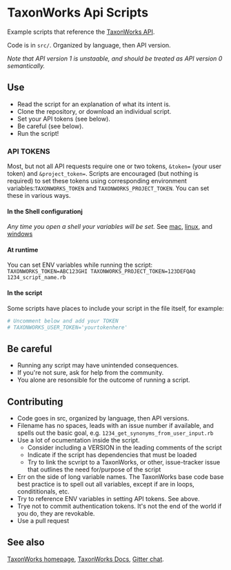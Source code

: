 # TaxonWorks Api Scripts
Example scripts that reference the [TaxonWorks API](https://api.taxonworks.org).

Code is in `src/`. Organized by language, then API version.

_Note that API version 1 is unstaable, and should be treated as API version 0 semantically._

## Use
* Read the script for an explanation of what its intent is.
* Clone the repository, or download an individual script.
* Set your API tokens (see below).
* Be careful (see below).
* Run the script! 

### API TOKENS
Most, but not all API requests require one or two tokens, `&token=` (your user token) and `&project_token=`.
Scripts are encouraged (but nothing is required) to set these tokens using corresponding environment variables:`TAXONWORKS_TOKEN` and `TAXONWORKS_PROJECT_TOKEN`. You can set these in various ways.

#### In the Shell configurationj
_Any time you open a shell your variables will be set._
See [mac](https://support.apple.com/guide/terminal/use-environment-variables-apd382cc5fa-4f58-4449-b20a-41c53c006f8f/mac), [linux](https://www.linode.com/docs/guides/how-to-set-linux-environment-variables/), and [windows](https://docs.microsoft.com/en-us/powershell/module/microsoft.powershell.core/about/about_environment_variables)
#### At runtime 
You can set ENV variables while running the script: `TAXONWORKS_TOKEN=ABC123GHI TAXONWORKS_PROJECT_TOKEN=123DEFQAQ 1234_script_name.rb`
#### In the script
Some scripts have places to include your script in the file itself, for example:
```ruby
# Uncomment below and add your TOKEN 
# TAXONWORKS_USER_TOKEN='yourtokenhere'
```

## Be careful
* Running any script may have unintended consequences.
* If you're not sure, ask for help from the community. 
* You alone are resonsible for the outcome of running a script.

## Contributing
* Code goes in src, organized by language, then API versions.
* Filename has no spaces, leads with an issue number if available, and spells out the basic goal, e.g. `1234_get_synonyms_from_user_input.rb` 
* Use a lot of ocumentation inside the script.
  - Consider including a VERSION in the leading comments of the script
  - Indicate if the script has dependencies that must be loaded
  - Try to link the scvript to a TaxonWorks, or other, issue-tracker issue that outlines the need for/purpose of the script
* Err on the side of long variable names. The TaxonWorks base code base best practice is to spell out all variables, except if are in loops, condititionals, etc.
* Try to reference ENV variables in setting API tokens.  See above.
* Trye not to commit authentication tokens. It's not the end of the world if you do, they are revokable.
* Use a pull request

## See also

[TaxonWorks homepage](https://taxonworks.org), [TaxonWorks Docs](https://docs.taxonworks.org), [Gitter chat](https://gitter.im/SpeciesFileGroup/taxonworks).
